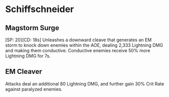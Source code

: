 # Schiffschneider

## Magstorm Surge

[SP: 20][CD: 18s] Unleashes a downward cleave that generates an EM storm to knock down enemies within the AOE, dealing 2,333 Lightning DMG and making them conductive. Conductive enemies receive 50% more Lightning DMG for 7s.

## EM Cleaver

Attacks deal an additional 80 Lightning DMG, and further gain 30% Crit Rate against paralyzed enemies.